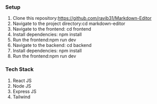 ### Setup
1. Clone this repository:https://github.com/ravib31/Markdown-Editor
2. Navigate to the project directory:cd markdown-editor
3. Navigate to the frontend: cd frontend
4. Install dependencies: npm install
5. Run the frontend:npm run dev 
6. Navigate to the backend: cd backend
7. Install dependencies: npm install
8. Run the frontend:npm run dev 

### Tech Stack
1. React JS
2. Node JS
3. Express JS
4. Tailwind
